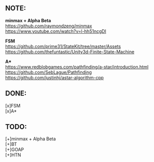 ## NOTE:

**minmax + Alpha Beta**  
https://github.com/raymondzeng/minmax  
https://www.youtube.com/watch?v=l-hh51ncgDI  

**FSM**  
https://github.com/prime31/StateKit/tree/master/Assets  
https://github.com/thefuntastic/Unity3d-Finite-State-Machine

**A\***  
https://www.redblobgames.com/pathfinding/a-star/introduction.html  
https://github.com/SebLague/Pathfinding  
https://github.com/justinhj/astar-algorithm-cpp  


## DONE:
[x]FSM  
[x]A*

## TODO:
[+]minmax + Alpha Beta  
[+]BT  
[+]GOAP  
[+]HTN   
